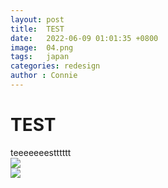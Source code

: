 ```yaml
---
layout: post
title:  TEST
date:   2022-06-09 01:01:35 +0800
image:  04.png
tags:   japan
categories: redesign
author : Connie
---
```

# TEST
teeeeeeestttttt  
![](https://i.imgur.com/GHBojB8.png)  
![](https://i.imgur.com/YyFj7Pm.png)  
